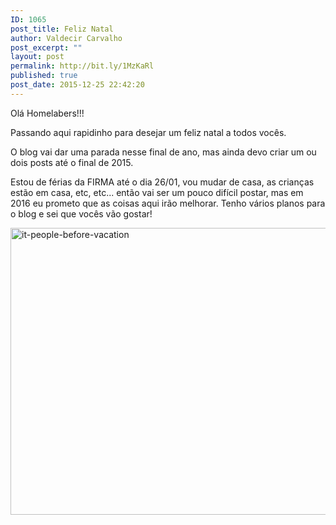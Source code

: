 ```yaml
---
ID: 1065
post_title: Feliz Natal
author: Valdecir Carvalho
post_excerpt: ""
layout: post
permalink: http://bit.ly/1MzKaRl
published: true
post_date: 2015-12-25 22:42:20
---
```

Olá Homelabers!!!

Passando aqui rapidinho para desejar um feliz natal a todos vocês.

O blog vai dar uma parada nesse final de ano, mas ainda devo criar um ou dois posts até o final de 2015.

Estou de férias da FIRMA até o dia 26/01, vou mudar de casa, as crianças estão em casa, etc, etc... então vai ser um pouco difícil postar, mas em 2016 eu prometo que as coisas aqui irão melhorar. Tenho vários planos para o blog e sei que vocês vão gostar!

<img class="aligncenter wp-image-1066" src="http://homelaber.com.br/site/wp-content/uploads/2015/12/it-people-before-vacation.jpg" alt="it-people-before-vacation" width="800" height="459" />